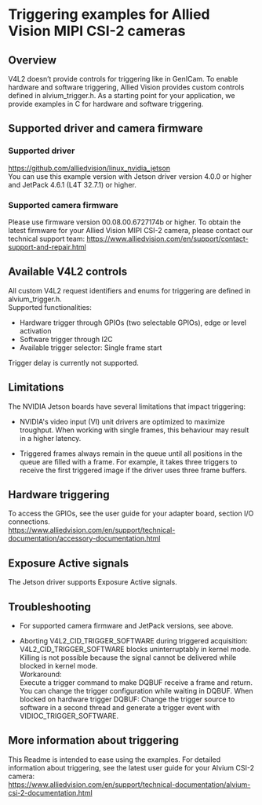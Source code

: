 # Triggering examples for Allied Vision MIPI CSI-2 cameras

## Overview
V4L2 doesn’t provide controls for triggering like in GenICam. To enable hardware and software triggering, Allied Vision provides custom controls defined in alvium_trigger.h. As a starting point for your application, we provide examples in C for hardware and software triggering.

## Supported driver and camera firmware
### Supported driver
https://github.com/alliedvision/linux_nvidia_jetson   
You can use this example version with Jetson driver version 4.0.0 or higher and JetPack 4.6.1 (L4T 32.7.1) or higher.   

### Supported camera firmware
Please use firmware version 00.08.00.6727174b or higher. To obtain the latest firmware for your Allied Vision MIPI CSI-2 camera, please contact our technical support team:
https://www.alliedvision.com/en/support/contact-support-and-repair.html

## Available V4L2 controls
All custom V4L2 request identifiers and enums for triggering are defined in alvium_trigger.h.   
Supported functionalities:
* Hardware trigger through GPIOs (two selectable GPIOs), edge or level activation
* Software trigger through I2C
* Available trigger selector: Single frame start   

Trigger delay is currently not supported.


## Limitations
The NVIDIA Jetson boards have several limitations that impact triggering:
* NVIDIA's video input (VI) unit drivers are optimized to maximize troughput. When working with single frames, this behaviour may result in a higher latency.

* Triggered frames always remain in the queue until all positions in the queue are filled with a frame. For example, it takes three triggers to receive the first triggered image if the driver uses three frame buffers.

## Hardware triggering
To access the GPIOs, see the user guide for your adapter board, section I/O connections.   
https://www.alliedvision.com/en/support/technical-documentation/accessory-documentation.html

## Exposure Active signals
The Jetson driver supports Exposure Active signals.

## Troubleshooting

* For supported camera firmware and JetPack versions, see above.

* Aborting  V4L2_CID_TRIGGER_SOFTWARE during triggered acquisition:   
  V4L2_CID_TRIGGER_SOFTWARE blocks uninterruptably in kernel mode. Killing is not possible because the signal cannot be delivered while blocked in kernel mode.   
   Workaround:   
   Execute a trigger command to make DQBUF receive a frame and return.
   You can change the trigger configuration while waiting in DQBUF.
   When blocked on hardware trigger DQBUF: Change the trigger source to software in a second thread and generate a trigger event with VIDIOC_TRIGGER_SOFTWARE.

 ## More information about triggering
 This Readme is intended to ease using the examples. For detailed information about triggering, see the latest user guide for your Alvium CSI-2 camera:   
 https://www.alliedvision.com/en/support/technical-documentation/alvium-csi-2-documentation.html



